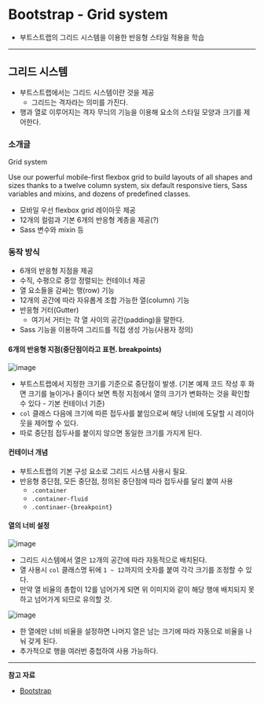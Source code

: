 # Bootstrap - Grid system

- 부트스트랩의 그리드 시스템을 이용한 반응형 스타일 적용을 학습

---

## 그리드 시스템

- 부트스트랩에서는 그리드 시스템이란 것을 제공
  - 그리드는 격자라는 의미를 가진다.
- 행과 열로 이루어지는 격자 무늬의 기능을 이용해 요소의 스타일 모양과 크기를 제어한다.

### 소개글

Grid system

Use our powerful mobile-first flexbox grid to build layouts of all shapes and sizes thanks to a twelve column system, six default responsive tiers, Sass variables and mixins, and dozens of predefined classes.

- 모바일 우선 flexbox grid 레이아웃 제공
- 12개의 컬럼과 기본 6개의 반응형 계층을 제공(?)
- Sass 변수와 mixin 등

### 동작 방식

- 6개의 반응형 지점을 제공
- 수직, 수평으로 중앙 정렬되는 컨테이너 제공
- 열 요소들을 감싸는 행(row) 기능
- 12개의 공간에 따라 자유롭게 조합 가능한 열(column) 기능
- 반응형 거터(Gutter)
  - 여기서 거터는 각 열 사이의 공간(padding)을 말한다.
- Sass 기능을 이용하여 그리드를 직접 생성 가능(사용자 정의)

#### 6개의 반응형 지점(중단점이라고 표현. breakpoints)

![image](https://user-images.githubusercontent.com/104971437/172546068-58593df8-82f0-405d-8fa0-fe0730ba1d65.png)

- 부트스트랩에서 지정한 크기를 기준으로 중단점이 발생. (기본 예제 코드 작성 후 화면 크기를 늘이거나 줄이다 보면 특정 지점에서 열의 크기가 변화하는 것을 확인할 수 있다 - 기본 컨테이너 기준)
- `col` 클래스 다음에 크기에 따른 접두사를 붙임으로써 해당 너비에 도달할 시 레이아웃을 제어할 수 있다. 
- 따로 중단점 접두사를 붙이지 않으면 동일한 크기를 가지게 된다.

#### 컨테이너 개념

- 부트스트랩의 기본 구성 요소로 그리드 시스템 사용시 필요.
- 반응형 중단점, 모든 중단점, 정의된 중단점에 따라 접두사를 달리 붙여 사용
  - `.container`
  - `.container-fluid`
  - `.continaer-{breakpoint}`

#### 열의 너비 설정

![image](https://user-images.githubusercontent.com/104971437/172549895-fe608e76-0c2e-4289-b532-51ef5eb92a19.png)

- 그리드 시스템에서 열은 `12`개의 공간에 따라 자동적으로 배치된다.
- 열 사용시 `col` 클래스명 뒤에 `1 ~ 12`까지의 숫자를 붙여 각각 크기를 조정할 수 있다. 
- 만약 열 비율의 총합이 12를 넘어가게 되면 위 이미지와 같이 해당 행에 배치되지 못하고 넘어가게 되므로 유의할 것.

![image](https://user-images.githubusercontent.com/104971437/172550358-903ea237-f691-4c29-9d9e-808afba138cd.png)

- 한 열에만 너비 비율을 설정하면 나머지 열은 남는 크기에 따라 자동으로 비율을 나눠 갖게 된다.
- 추가적으로 행을 여러번 중첩하여 사용 가능하다.


---

**참고 자료**

- [Bootstrap](https://getbootstrap.com/docs/5.2/layout/grid/)